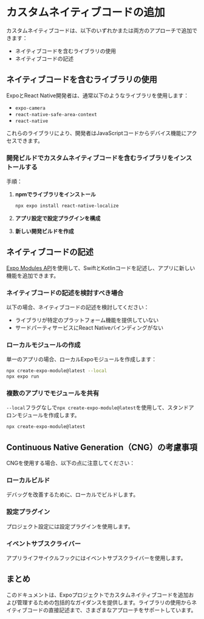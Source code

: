 # カスタムネイティブコードの追加

カスタムネイティブコードは、以下のいずれかまたは両方のアプローチで追加できます：

- ネイティブコードを含むライブラリの使用
- ネイティブコードの記述

## ネイティブコードを含むライブラリの使用

ExpoとReact Native開発者は、通常以下のようなライブラリを使用します：

- `expo-camera`
- `react-native-safe-area-context`
- `react-native`

これらのライブラリにより、開発者はJavaScriptコードからデバイス機能にアクセスできます。

### 開発ビルドでカスタムネイティブコードを含むライブラリをインストールする

手順：

1. **npmでライブラリをインストール**
   ```bash
   npx expo install react-native-localize
   ```

2. **アプリ設定で設定プラグインを構成**

3. **新しい開発ビルドを作成**

## ネイティブコードの記述

[Expo Modules API](/modules/overview)を使用して、SwiftとKotlinコードを記述し、アプリに新しい機能を追加できます。

### ネイティブコードの記述を検討すべき場合

以下の場合、ネイティブコードの記述を検討してください：

- ライブラリが特定のプラットフォーム機能を提供していない
- サードパーティサービスにReact Nativeバインディングがない

### ローカルモジュールの作成

単一のアプリの場合、ローカルExpoモジュールを作成します：

```bash
npx create-expo-module@latest --local
npx expo run
```

### 複数のアプリでモジュールを共有

`--local`フラグなしで`npx create-expo-module@latest`を使用して、スタンドアロンモジュールを作成します。

```bash
npx create-expo-module@latest
```

## Continuous Native Generation（CNG）の考慮事項

CNGを使用する場合、以下の点に注意してください：

### ローカルビルド

デバッグを改善するために、ローカルでビルドします。

### 設定プラグイン

プロジェクト設定には設定プラグインを使用します。

### イベントサブスクライバー

アプリライフサイクルフックにはイベントサブスクライバーを使用します。

## まとめ

このドキュメントは、Expoプロジェクトでカスタムネイティブコードを追加および管理するための包括的なガイダンスを提供します。ライブラリの使用からネイティブコードの直接記述まで、さまざまなアプローチをサポートしています。
